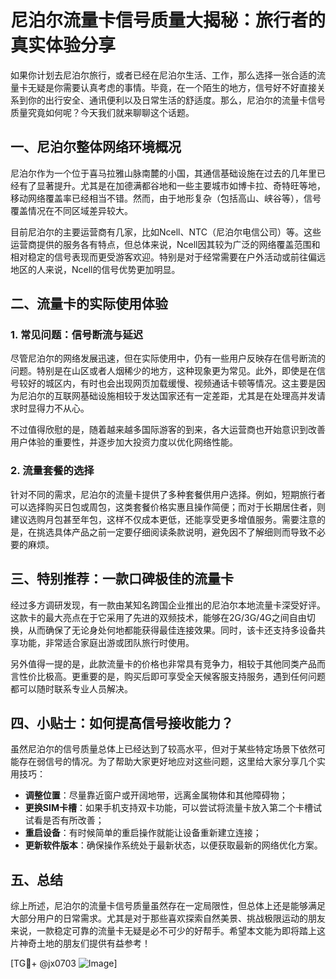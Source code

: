 # 尼泊尔流量卡信号质量大揭秘：旅行者的真实体验分享

如果你计划去尼泊尔旅行，或者已经在尼泊尔生活、工作，那么选择一张合适的流量卡无疑是你需要认真考虑的事情。毕竟，在一个陌生的地方，信号好不好直接关系到你的出行安全、通讯便利以及日常生活的舒适度。那么，尼泊尔的流量卡信号质量究竟如何呢？今天我们就来聊聊这个话题。

## 一、尼泊尔整体网络环境概况

尼泊尔作为一个位于喜马拉雅山脉南麓的小国，其通信基础设施在过去的几年里已经有了显著提升。尤其是在加德满都谷地和一些主要城市如博卡拉、奇特旺等地，移动网络覆盖率已经相当不错。然而，由于地形复杂（包括高山、峡谷等），信号覆盖情况在不同区域差异较大。

目前尼泊尔的主要运营商有几家，比如Ncell、NTC（尼泊尔电信公司）等。这些运营商提供的服务各有特点，但总体来说，Ncell因其较为广泛的网络覆盖范围和相对稳定的信号表现而更受游客欢迎。特别是对于经常需要在户外活动或前往偏远地区的人来说，Ncell的信号优势更加明显。

## 二、流量卡的实际使用体验

### 1. 常见问题：信号断流与延迟

尽管尼泊尔的网络发展迅速，但在实际使用中，仍有一些用户反映存在信号断流的问题。特别是在山区或者人烟稀少的地方，这种现象更为常见。此外，即使是在信号较好的城区内，有时也会出现网页加载缓慢、视频通话卡顿等情况。这主要是因为尼泊尔的互联网基础设施相较于发达国家还有一定差距，尤其是在处理高并发请求时显得力不从心。

不过值得欣慰的是，随着越来越多国际游客的到来，各大运营商也开始意识到改善用户体验的重要性，并逐步加大投资力度以优化网络性能。

### 2. 流量套餐的选择

针对不同的需求，尼泊尔的流量卡提供了多种套餐供用户选择。例如，短期旅行者可以选择购买日包或周包，这类套餐价格实惠且操作简便；而对于长期居住者，则建议选购月包甚至年包，这样不仅成本更低，还能享受更多增值服务。需要注意的是，在挑选具体产品之前一定要仔细阅读条款说明，避免因不了解细则而导致不必要的麻烦。

## 三、特别推荐：一款口碑极佳的流量卡

经过多方调研发现，有一款由某知名跨国企业推出的尼泊尔本地流量卡深受好评。这款卡的最大亮点在于它采用了先进的双频技术，能够在2G/3G/4G之间自由切换，从而确保了无论身处何地都能获得最佳连接效果。同时，该卡还支持多设备共享功能，非常适合家庭出游或团队旅行时使用。

另外值得一提的是，此款流量卡的价格也非常具有竞争力，相较于其他同类产品而言性价比极高。更重要的是，购买后即可享受全天候客服支持服务，遇到任何问题都可以随时联系专业人员解决。

## 四、小贴士：如何提高信号接收能力？

虽然尼泊尔的信号质量总体上已经达到了较高水平，但对于某些特定场景下依然可能存在弱信号的情况。为了帮助大家更好地应对这些问题，这里给大家分享几个实用技巧：

- **调整位置**：尽量靠近窗户或开阔地带，远离金属物体和其他障碍物；
- **更换SIM卡槽**：如果手机支持双卡功能，可以尝试将流量卡放入第二个卡槽试试看是否有所改善；
- **重启设备**：有时候简单的重启操作就能让设备重新建立连接；
- **更新软件版本**：确保操作系统处于最新状态，以便获取最新的网络优化方案。

## 五、总结

综上所述，尼泊尔的流量卡信号质量虽然存在一定局限性，但总体上还是能够满足大部分用户的日常需求。尤其是对于那些喜欢探索自然美景、挑战极限运动的朋友来说，一款稳定可靠的流量卡无疑是必不可少的好帮手。希望本文能为即将踏上这片神奇土地的朋友们提供有益参考！

[TG💪+ @jx0703 ![Image](https://github.com/user-attachments/assets/dbca1d08-cadb-493c-b0ec-ad6f7a83f270)]